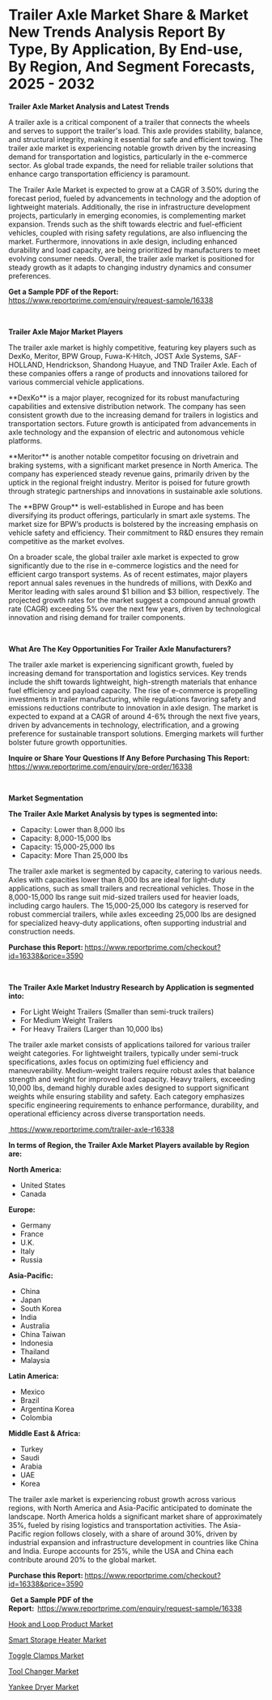 <p><h1>Trailer Axle Market Share & Market New Trends Analysis Report By Type, By Application, By End-use, By Region, And Segment Forecasts, 2025 - 2032</h1></p><p><strong>Trailer Axle Market Analysis and Latest Trends</strong></p>
<p><p>A trailer axle is a critical component of a trailer that connects the wheels and serves to support the trailer's load. This axle provides stability, balance, and structural integrity, making it essential for safe and efficient towing. The trailer axle market is experiencing notable growth driven by the increasing demand for transportation and logistics, particularly in the e-commerce sector. As global trade expands, the need for reliable trailer solutions that enhance cargo transportation efficiency is paramount.</p><p>The Trailer Axle Market is expected to grow at a CAGR of 3.50% during the forecast period, fueled by advancements in technology and the adoption of lightweight materials. Additionally, the rise in infrastructure development projects, particularly in emerging economies, is complementing market expansion. Trends such as the shift towards electric and fuel-efficient vehicles, coupled with rising safety regulations, are also influencing the market. Furthermore, innovations in axle design, including enhanced durability and load capacity, are being prioritized by manufacturers to meet evolving consumer needs. Overall, the trailer axle market is positioned for steady growth as it adapts to changing industry dynamics and consumer preferences.</p></p>
<p><strong>Get a Sample PDF of the Report:&nbsp;</strong> <a href="https://www.reportprime.com/enquiry/request-sample/16338?utm_campaign=2794&utm_medium=2&utm_source=Github&utm_content=ia&utm_term=17032025&utm_id=trailer-axle">https://www.reportprime.com/enquiry/request-sample/16338</a></p>
<p>&nbsp;</p>
<p><strong>Trailer Axle Major Market Players</strong></p>
<p><p>The trailer axle market is highly competitive, featuring key players such as DexKo, Meritor, BPW Group, Fuwa-K-Hitch, JOST Axle Systems, SAF-HOLLAND, Hendrickson, Shandong Huayue, and TND Trailer Axle. Each of these companies offers a range of products and innovations tailored for various commercial vehicle applications.</p><p>**DexKo** is a major player, recognized for its robust manufacturing capabilities and extensive distribution network. The company has seen consistent growth due to the increasing demand for trailers in logistics and transportation sectors. Future growth is anticipated from advancements in axle technology and the expansion of electric and autonomous vehicle platforms.</p><p>**Meritor** is another notable competitor focusing on drivetrain and braking systems, with a significant market presence in North America. The company has experienced steady revenue gains, primarily driven by the uptick in the regional freight industry. Meritor is poised for future growth through strategic partnerships and innovations in sustainable axle solutions.</p><p>The **BPW Group** is well-established in Europe and has been diversifying its product offerings, particularly in smart axle systems. The market size for BPW’s products is bolstered by the increasing emphasis on vehicle safety and efficiency. Their commitment to R&D ensures they remain competitive as the market evolves.</p><p>On a broader scale, the global trailer axle market is expected to grow significantly due to the rise in e-commerce logistics and the need for efficient cargo transport systems. As of recent estimates, major players report annual sales revenues in the hundreds of millions, with DexKo and Meritor leading with sales around $1 billion and $3 billion, respectively. The projected growth rates for the market suggest a compound annual growth rate (CAGR) exceeding 5% over the next few years, driven by technological innovation and rising demand for trailer components.</p></p>
<p>&nbsp;</p>
<p><strong>What Are The Key Opportunities For Trailer Axle Manufacturers?</strong></p>
<p><p>The trailer axle market is experiencing significant growth, fueled by increasing demand for transportation and logistics services. Key trends include the shift towards lightweight, high-strength materials that enhance fuel efficiency and payload capacity. The rise of e-commerce is propelling investments in trailer manufacturing, while regulations favoring safety and emissions reductions contribute to innovation in axle design. The market is expected to expand at a CAGR of around 4-6% through the next five years, driven by advancements in technology, electrification, and a growing preference for sustainable transport solutions. Emerging markets will further bolster future growth opportunities.</p></p>
<p><strong>Inquire or Share Your Questions If Any Before Purchasing This Report:</strong> <a href="https://www.reportprime.com/enquiry/pre-order/16338?utm_campaign=2794&utm_medium=2&utm_source=Github&utm_content=ia&utm_term=17032025&utm_id=trailer-axle">https://www.reportprime.com/enquiry/pre-order/16338</a></p>
<p>&nbsp;</p>
<p><strong>Market Segmentation</strong></p>
<p><strong>The Trailer Axle Market Analysis by types is segmented into:</strong></p>
<p><ul><li>Capacity: Lower than 8,000 lbs</li><li>Capacity: 8,000-15,000 lbs</li><li>Capacity: 15,000-25,000 lbs</li><li>Capacity: More Than 25,000 lbs</li></ul></p>
<p><p>The trailer axle market is segmented by capacity, catering to various needs. Axles with capacities lower than 8,000 lbs are ideal for light-duty applications, such as small trailers and recreational vehicles. Those in the 8,000-15,000 lbs range suit mid-sized trailers used for heavier loads, including cargo haulers. The 15,000-25,000 lbs category is reserved for robust commercial trailers, while axles exceeding 25,000 lbs are designed for specialized heavy-duty applications, often supporting industrial and construction needs.</p></p>
<p><strong>Purchase this Report:&nbsp;</strong><a href="https://www.reportprime.com/checkout?id=16338&price=3590&utm_campaign=2794&utm_medium=2&utm_source=Github&utm_content=ia&utm_term=17032025&utm_id=trailer-axle">https://www.reportprime.com/checkout?id=16338&price=3590</a></p>
<p>&nbsp;</p>
<p><strong>The Trailer Axle Market Industry Research by Application is segmented into:</strong></p>
<p><ul><li>For Light Weight Trailers (Smaller than semi-truck trailers)</li><li>For Medium Weight Trailers</li><li>For Heavy Trailers (Larger than 10,000 lbs)</li></ul></p>
<p><p>The trailer axle market consists of applications tailored for various trailer weight categories. For lightweight trailers, typically under semi-truck specifications, axles focus on optimizing fuel efficiency and maneuverability. Medium-weight trailers require robust axles that balance strength and weight for improved load capacity. Heavy trailers, exceeding 10,000 lbs, demand highly durable axles designed to support significant weights while ensuring stability and safety. Each category emphasizes specific engineering requirements to enhance performance, durability, and operational efficiency across diverse transportation needs.</p></p>
<p><a href="https://www.reportprime.com/trailer-axle-r16338?utm_campaign=2794&utm_medium=2&utm_source=Github&utm_content=ia&utm_term=17032025&utm_id=trailer-axle">&nbsp;https://www.reportprime.com/trailer-axle-r16338</a></p>
<p><strong>In terms of Region, the Trailer Axle Market Players available by Region are:</strong></p>
<p>
    <p> <strong> North America: </strong>
        <ul>
            <li>United States</li>
            <li>Canada</li>
        </ul>
        </p> 
    <p> <strong> Europe: </strong>
        <ul>
            <li>Germany</li>
            <li>France</li>
            <li>U.K.</li>
            <li>Italy</li>
            <li>Russia</li>
        </ul>
        </p> 
    <p> <strong> Asia-Pacific: </strong>
        <ul>
            <li>China</li>
            <li>Japan</li>
            <li>South Korea</li>
            <li>India</li>
            <li>Australia</li>
            <li>China Taiwan</li>
            <li>Indonesia</li>
            <li>Thailand</li>
            <li>Malaysia</li>
        </ul>
        </p> 
    <p> <strong> Latin America: </strong>
        <ul>
            <li>Mexico</li>
            <li>Brazil</li>
            <li>Argentina Korea</li>
            <li>Colombia</li>
        </ul>
        </p> 
    <p> <strong> Middle East & Africa: </strong>
        <ul>
            <li>Turkey</li>
            <li>Saudi</li>
            <li>Arabia</li>
            <li>UAE</li>
            <li>Korea</li>
        </ul>
    </p>
    </p>
<p><p>The trailer axle market is experiencing robust growth across various regions, with North America and Asia-Pacific anticipated to dominate the landscape. North America holds a significant market share of approximately 35%, fueled by rising logistics and transportation activities. The Asia-Pacific region follows closely, with a share of around 30%, driven by industrial expansion and infrastructure development in countries like China and India. Europe accounts for 25%, while the USA and China each contribute around 20% to the global market.</p></p>
<p><strong>Purchase this Report: </strong><a href="https://www.reportprime.com/checkout?id=16338&price=3590&utm_campaign=2794&utm_medium=2&utm_source=Github&utm_content=ia&utm_term=17032025&utm_id=trailer-axle">https://www.reportprime.com/checkout?id=16338&price=3590</a></p>
<p>&nbsp;<strong>Get a Sample PDF of the Report:&nbsp;&nbsp;</strong><a href="https://www.reportprime.com/enquiry/request-sample/16338?utm_campaign=2794&utm_medium=2&utm_source=Github&utm_content=ia&utm_term=17032025&utm_id=trailer-axle">https://www.reportprime.com/enquiry/request-sample/16338</a></p>
<p><strong></strong></p>
<p><p><a href="https://www.linkedin.com/pulse/research-report-value-market-segmentation-share-analysis-hook-6pzve?utm_campaign=2794&utm_medium=2&utm_source=Github&utm_content=ia&utm_term=17032025&utm_id=trailer-axle">Hook and Loop Product Market</a></p><p><a href="https://www.linkedin.com/pulse/smart-storage-heater-market-report-industry-value-revenue-forecast-tg5nc?utm_campaign=2794&utm_medium=2&utm_source=Github&utm_content=ia&utm_term=17032025&utm_id=trailer-axle">Smart Storage Heater Market</a></p><p><a href="https://www.linkedin.com/pulse/navigating-competitive-landscape-toggle-clamps-industry-kdmje?utm_campaign=2794&utm_medium=2&utm_source=Github&utm_content=ia&utm_term=17032025&utm_id=trailer-axle">Toggle Clamps Market</a></p><p><a href="https://www.linkedin.com/pulse/in-depth-analysis-tool-changer-market-growth-drivers-projected-qst4e?utm_campaign=2794&utm_medium=2&utm_source=Github&utm_content=ia&utm_term=17032025&utm_id=trailer-axle">Tool Changer Market</a></p><p><a href="https://www.linkedin.com/pulse/complete-analysis-yankee-dryer-market-size-segments-pei0e?utm_campaign=2794&utm_medium=2&utm_source=Github&utm_content=ia&utm_term=17032025&utm_id=trailer-axle">Yankee Dryer Market</a></p></p>